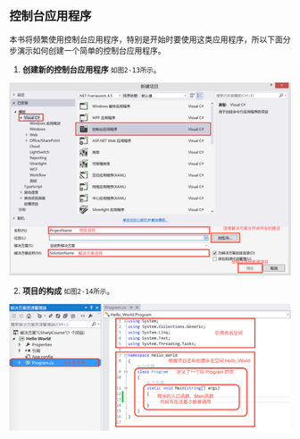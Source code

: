 ## 控制台应用程序

本书将频繁使用控制台应用程序，特别是开始时要使用这类应用程序，所以下面分步演示如何创建一个简单的控制台应用程序。

1. **创建新的控制台应用程序**
 ``如图2-13所示``。

![图2-13](/assets/2-13.png)

2. **项目的构成**
``如图2-14所示``。

![图2-14](/assets/2-14.png)
